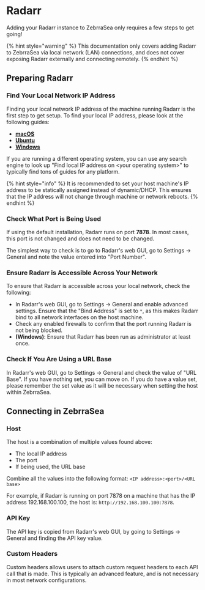 # Radarr

Adding your Radarr instance to ZebrraSea only requires a few steps to get going!

{% hint style="warning" %}
This documentation only covers adding Radarr to ZebrraSea via local network (LAN) connections, and does not cover exposing Radarr externally and connecting remotely.
{% endhint %}

## Preparing Radarr

### Find Your Local Network IP Address

Finding your local network IP address of the machine running Radarr is the first step to get setup. To find your local IP address, please look at the following guides:

* [**macOS**](https://osxdaily.com/2010/11/21/find-ip-address-mac/)
* [**Ubuntu**](https://ubuntuhandbook.org/index.php/2020/07/find-ip-address-ubuntu-20-04/)
* [**Windows**](https://support.microsoft.com/en-us/windows/find-your-ip-address-f21a9bbc-c582-55cd-35e0-73431160a1b9)

If you are running a different operating system, you can use any search engine to look up "Find local IP address on \<your operating system>" to typically find tons of guides for any platform.

{% hint style="info" %}
It is recommended to set your host machine's IP address to be statically assigned instead of dynamic/DHCP. This ensures that the IP address will not change through machine or network reboots.
{% endhint %}

### Check What Port is Being Used

If using the default installation, Radarr runs on port **7878**. In most cases, this port is not changed and does not need to be changed.

The simplest way to check is to go to Radarr's web GUI, go to Settings -> General and note the value entered into "Port Number".

### Ensure Radarr is Accessible Across Your Network

To ensure that Radarr is accessible across your local network, check the following:

* In Radarr's web GUI, go to Settings -> General and enable advanced settings. Ensure that the "Bind Address" is set to `*`, as this makes Radarr bind to all network interfaces on the host machine.
* Check any enabled firewalls to confirm that the port running Radarr is not being blocked.
* **(Windows)**: Ensure that Radarr has been run as administrator at least once.

### Check If You Are Using a URL Base

In Radarr's web GUI, go to Settings -> General and check the value of "URL Base". If you have nothing set, you can move on. If you do have a value set, please remember the set value as it will be necessary when setting the host within ZebrraSea.

## Connecting in ZebrraSea

### Host

The host is a combination of multiple values found above:

* The local IP address
* The port
* If being used, the URL base

Combine all the values into the following format: `<IP address>:<port>/<URL base>`

For example, if Radarr is running on port 7878 on a machine that has the IP address 192.168.100.100, the host is: `http://192.168.100.100:7878`.

### API Key

The API key is copied from Radarr's web GUI, by going to Settings -> General and finding the API key value.

### Custom Headers

Custom headers allows users to attach custom request headers to each API call that is made. This is typically an advanced feature, and is not necessary in most network configurations.
